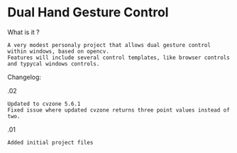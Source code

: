 # Dual Hand Gesture Control
 

What is it ?

    A very modest personaly project that allows dual gesture control within windows, based on opencv.
    Features will include several control templates, like browser controls and typycal windows controls.





Changelog:


.02

    Updated to cvzone 5.6.1
    Fixed issue where updated cvzone returns three point values instead of two.

.01

    Added initial project files 



